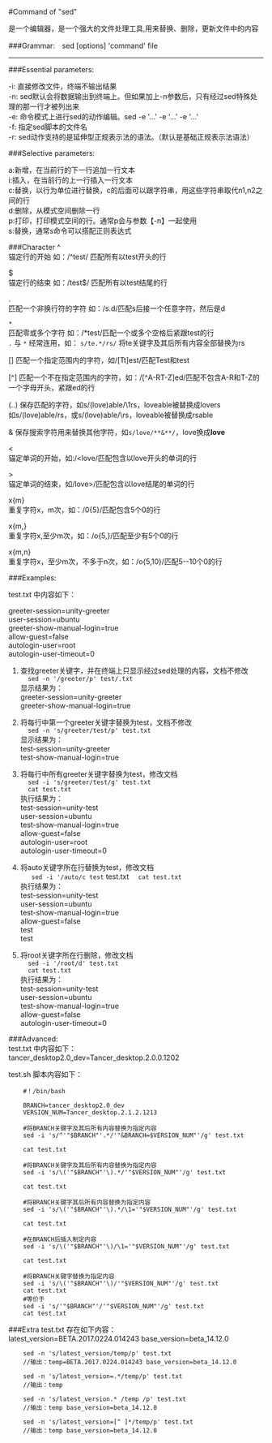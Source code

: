 #Command of "sed"

是一个编辑器，是一个强大的文件处理工具,用来替换、删除，更新文件中的内容  

###Grammar:　sed [options] 'command' file  

---

###Essential parameters:

-i: 直接修改文件，终端不输出结果  
-n:  sed默认会将数据输出到终端上。但如果加上-n参数后，只有经过sed特殊处理的那一行才被列出来  
-e: 命令模式上进行sed的动作编辑。sed -e '...' -e '...' -e '...'  
-f: 指定sed脚本的文件名  
-r: sed动作支持的是延伸型正规表示法的语法。（默认是基础正规表示法语法）  

###Selective parameters:

a:新增，在当前行的下一行追加一行文本  
i:插入，在当前行的上一行插入一行文本  
c:替换，以行为单位进行替换，c的后面可以跟字符串，用这些字符串取代n1,n2之间的行  
d:删除，从模式空间删除一行  
p:打印，打印模式空间的行。通常p会与参数【-n】一起使用  
s:替换，通常s命令可以搭配正则表达式

###Character
^  
锚定行的开始 如：/^test/ 匹配所有以test开头的行  
  
$  
锚定行的结束 如：/test$/ 匹配所有以test结尾的行  

.  
匹配一个非换行符的字符 如：/s.d/匹配s后接一个任意字符，然后是d  

`*`  
匹配零或多个字符 如：/*test/匹配一个或多个空格后紧跟test的行  
`.` 与 `*` 经常连用，如： `s/te.*/rs/` 将te关键字及其后所有内容全部替换为rs   

[] 
匹配一个指定范围内的字符，如/[Tt]est/匹配Test和test  

[^] 
匹配一个不在指定范围内的字符，如：/[^A-RT-Z]ed/匹配不包含A-R和T-Z的一个字母开头，紧跟ed的行  

\(..\) 
保存匹配的字符，如s/\(love\)able/\1rs，loveable被替换成lovers  
如s/\(love\)able/rs，或s/\(love\)able/\rs，loveable被替换成rsable 

& 
保存搜索字符用来替换其他字符，如`s/love/**&**/`，love换成**love**  

\<  
锚定单词的开始，如:/\<love/匹配包含以love开头的单词的行   

\>  
锚定单词的结束，如/love\>/匹配包含以love结尾的单词的行  

x\{m\}  
重复字符x，m次，如：/0\{5\}/匹配包含5个0的行  

x\{m,\}  
重复字符x,至少m次，如：/o\{5,\}/匹配至少有5个0的行  

x\{m,n\}  
重复字符x，至少m次，不多于n次，如：/o\{5,10\}/匹配5--10个0的行  

###Examples:

test.txt 中内容如下：

greeter-session=unity-greeter  
user-session=ubuntu  
greeter-show-manual-login=true  
allow-guest=false  
autologin-user=root  
autologin-user-timeout=0  

1. 查找greeter关键字，并在终端上只显示经过sed处理的内容，文档不修改  
`   sed -n '/greeter/p' test/.txt   `  
显示结果为：  
greeter-session=unity-greeter  
greeter-show-manual-login=true  

2. 将每行中第一个greeter关键字替换为test，文档不修改  
`   sed -n 's/greeter/test/p' test.txt    `    
显示结果为：  
test-session=unity-greeter  
test-show-manual-login=true  

3. 将每行中所有greeter关键字替换为test，修改文档  
`   sed -i 's/greeter/test/g' test.txt    `  
`   cat test.txt   `  
执行结果为：  
test-session=unity-test  
user-session=ubuntu  
test-show-manual-login=true  
allow-guest=false  
autologin-user=root  
autologin-user-timeout=0

4. 将auto关键字所在行替换为test，修改文档  
`   sed -i '/auto/c test` test.txt
`   cat test.txt   `  
执行结果为：  
test-session=unity-test  
user-session=ubuntu  
test-show-manual-login=true  
allow-guest=false  
test  
test  

5. 将root关键字所在行删除，修改文档  
`   sed -i '/root/d' test.txt   `  
`   cat test.txt   `  
执行结果为：  
test-session=unity-test  
user-session=ubuntu  
test-show-manual-login=true  
allow-guest=false  
autologin-user-timeout=0

###Advanced:  
test.txt 中内容如下：  
tancer_desktop2.0_dev=Tancer_desktop.2.0.0.1202  

test.sh 脚本内容如下：

		#！/bin/bash
		
		BRANCH=tancer_desktop2.0_dev
		VERSION_NUM=Tancer_desktop.2.1.2.1213
		
		#将BRANCH关键字及其后所有内容替换为指定内容
		sed -i 's/^'"$BRANCH"'.*/'"&BRANCH=$VERSION_NUM"'/g' test.txt
		
		cat test.txt
		
		#将BRANCH关键字及其后所有内容替换为指定内容
		sed -i 's/\('"$BRANCH"'\).*/'"$VERSION_NUM"'/g' test.txt
		
		cat test.txt

		#将BRANCH关键字其后所有内容替换为指定内容		
		sed -i 's/\('"$BRANCH"'\).*/\1='"$VERSION_NUM"'/g' test.txt
		
		cat test.txt
		
		#在BRANCH后插入制定内容
		sed -i 's/\('"$BRANCH"'\)/\1='"$VERSION_NUM"'/g' test.txt
		
		cat test.txt
		
		#将BRANCH关键字替换为指定内容
		sed -i 's/\('"$BRANCH"'\)/'"$VERSION_NUM"'/g' test.txt
		cat test.txt
		#等价于
		sed -i 's/'"$BRANCH"'/'"$VERSION_NUM"'/g' test.txt
		cat test.txt
		
###Extra
test.txt 存在如下内容：  
latest_version=BETA.2017.0224.014243 base_version=beta_14.12.0  
		
		sed -n 's/latest_version/temp/p' test.txt
		//输出：temp=BETA.2017.0224.014243 base_version=beta_14.12.0
		
		sed -n 's/latest_version=.*/temp/p' test.txt
		//输出：temp

		sed -n 's/latest_version.* /temp /p' test.txt
		//输出：temp base_version=beta_14.12.0

		sed -n 's/latest_version=[^ ]*/temp/p' test.txt
		//输出：temp base_version=beta_14.12.0



